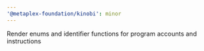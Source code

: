 ```yaml
---
'@metaplex-foundation/kinobi': minor
---
```


Render enums and identifier functions for program accounts and instructions
